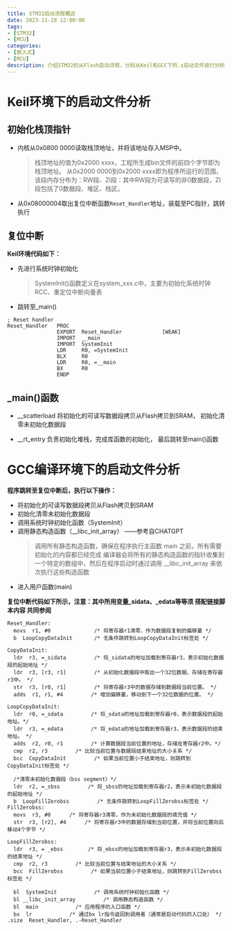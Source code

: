 ```yaml
---
title: STM32启动流程概述
date: 2023-11-28 12:00:00
tags:
- [STM32]
- [MCU]
categories:
- [嵌入式]
- [MCU]
description: 介绍STM32的从Flash启动流程，分别从Keil和GCC下的.s启动文件进行分析：从0x8000000到用户main()之间的初始化执行过程。
---
```


# Keil环境下的启动文件分析

## 初始化栈顶指针

- 内核从0x0800 0000读取栈顶地址，并将该地址存入MSP中。
    >栈顶地址的值为0x2000 xxxx，工程所生成bin文件的前四个字节即为栈顶地址。
    >从0x2000 0000到0x2000 xxxx即为程序所运行的范围，该段内存分布为：RW段、ZI段：其中RW段为可读写的非0数据段，ZI段包括了0数据段、堆区、栈区。
- 从0x08000004取出复位中断函数`Reset_Handler`地址，装载至PC指针，跳转执行

## 复位中断

**Keil环境代码如下：**
- 先进行系统时钟初始化
    >SystemInit()函数定义在system_xxx.c中，主要为初始化系统时钟RCC、重定位中断向量表
- 跳转至_main()

```
; Reset handler
Reset_Handler   PROC
                EXPORT  Reset_Handler             [WEAK]  
                IMPORT  __main
                IMPORT  SystemInit
                LDR     R0, =SystemInit   
                BLX     R0               
                LDR     R0, =__main
                BX      R0    
                ENDP
```

## _main()函数
- __scatterload
    将初始化的可读写数据段拷贝从Flash拷贝到SRAM，
    初始化清零未初始化数据段

- __rt_entry
    负责初始化堆栈，完成库函数的初始化，
    最后跳转至main()函数


# GCC编译环境下的启动文件分析
**程序跳转至复位中断后，执行以下操作：**
- 将初始化的可读写数据段拷贝从Flash拷贝到SRAM
- 初始化清零未初始化数据段
- 调用系统时钟初始化函数（SystemInit）
- 调用静态构造函数（__libc_init_array） ——参考自CHATGPT
    >调用所有静态构造函数，确保在程序执行主函数 main 之前，所有需要初始化的内容都已经完成
    >编译器会将所有的静态构造函数的指针收集到一个特定的数组中，然后在程序启动时通过调用 __libc_init_array 来依次执行这些构造函数
- 进入用户函数(main)<br>

**复位中断代码如下所示，注意：其中所用变量_sidata、_edata等等须 搭配链接脚本内容 共同参阅**

```
Reset_Handler:  
  movs  r1, #0              /* 将寄存器r1清零，作为数据段复制的偏移量 */
  b  LoopCopyDataInit       /* 无条件跳转到LoopCopyDataInit标签处 */

CopyDataInit:
  ldr  r3, =_sidata         /* 将_sidata的地址加载到寄存器r3，表示初始化数据段的起始地址 */
  ldr  r3, [r3, r1]         /* 从初始化数据段中取出一个32位数据，存储在寄存器r3中。 */
  str  r3, [r0, r1]         /* 将寄存器r3中的数据存储到数据段当前位置。 */
  adds  r1, r1, #4         /* 增加偏移量，移动到下一个32位数据的位置。 */
    
LoopCopyDataInit:
  ldr  r0, =_sdata         /* 将_sdata的地址加载到寄存器r0，表示数据段的起始地址。*/
  ldr  r3, =_edata         /* 将_edata的地址加载到寄存器r3，表示数据段的结束地址。 */
  adds  r2, r0, r1         /* 计算数据段当前位置的地址，存储在寄存器r2中。*/
  cmp  r2, r3         /* 比较当前位置与数据段结束地址的大小关系 */
  bcc  CopyDataInit         /* 如果当前位置小于结束地址，则跳转到CopyDataInit标签处 */
  
  /*清零未初始化数据段（bss segment）*/
  ldr  r2, =_sbss         /* 将_sbss的地址加载到寄存器r2，表示未初始化数据段的起始地址 */
  b  LoopFillZerobss         /* 无条件跳转到LoopFillZerobss标签处 */
FillZerobss:
  movs  r3, #0      /* 将寄存器r3清零，作为未初始化数据段的填充值 */
  str  r3, [r2], #4      /* 将寄存器r3中的数据存储到当前位置，并将当前位置向后移动4个字节 */
    
LoopFillZerobss:         
  ldr  r3, = _ebss        /* 将_ebss的地址加载到寄存器r3，表示未初始化数据段的结束地址 */
  cmp  r2, r3         /* 比较当前位置与结束地址的大小关系 */
  bcc  FillZerobss         /* 如果当前位置小于结束地址，则跳转到FillZerobss标签处 */

  bl  SystemInit            /* 调用系统时钟初始化函数 */
  bl __libc_init_array         /* 调用静态构造函数 */
  bl  main            /* 应用程序的入口函数 */
  bx  lr            /* 通过bx lr指令返回到调用者（通常是启动代码的入口处） */
.size  Reset_Handler, .-Reset_Handler
```


